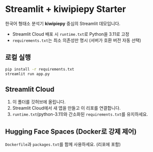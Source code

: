 # Streamlit + kiwipiepy Starter

한국어 형태소 분석기 **kiwipiepy** 중심의 Streamlit 데모입니다.
- Streamlit Cloud 배포 시 `runtime.txt`로 Python을 3.11로 고정
- `requirements.txt`는 최소 의존성만 명시 (서버가 호환 버전 자동 선택)

## 로컬 실행
```bash
pip install -r requirements.txt
streamlit run app.py
```

## Streamlit Cloud
1. 이 폴더를 깃허브에 올립니다.
2. Streamlit Cloud에서 새 앱을 만들고 이 리포를 연결합니다.
3. `runtime.txt`(python-3.11)와 간소화된 `requirements.txt`를 유지하세요.

## Hugging Face Spaces (Docker로 강제 제어)
`Dockerfile`과 `packages.txt`를 함께 사용하세요. (리포에 포함)
